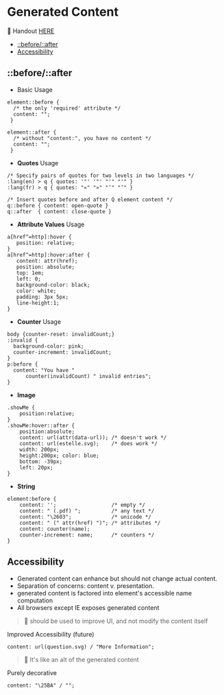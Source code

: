 # Generated Content

📔 Handout [HERE](https://estelle.github.io/cssmastery/generated/)

- [::before/::after](#beforeafter)
- [Accessibility](#accessibility)

## ::before/::after

- Basic Usage

```=css
element::before {
  /* the only 'required' attribute */
  content: "";
 }

element::after {
  /* without "content:", you have no content */
  content: "";
 }
```

- **Quotes** Usage

```=css
/* Specify pairs of quotes for two levels in two languages */
:lang(en) > q { quotes: '"' '"' "'" "'" }
:lang(fr) > q { quotes: "«" "»" "’" "’" }

/* Insert quotes before and after Q element content */
q::before { content: open-quote }
q::after  { content: close-quote }
```

- **Attribute Values** Usage

```=css
a[href^=http]:hover {
   position: relative;
}
a[href^=http]:hover:after {
   content: attr(href);
   position: absolute;
   top: 1em;
   left: 0;
   background-color: black;
   color: white;
   padding: 3px 5px;
   line-height:1;
}
```

- **Counter** Usage

```=css
body {counter-reset: invalidCount;}
:invalid {
  background-color: pink;
  counter-increment: invalidCount;
}
p:before {
  content: "You have "
      counter(invalidCount) " invalid entries";
}
```

- **Image**

```=css
.showMe {
	position:relative;
}
.showMe:hover::after {
	position:absolute;
	content: url(attr(data-url)); /* doesn't work */
	content: url(estelle.svg);    /* does work */
	width: 200px;
	height:200px; color: blue;
	bottom: -39px;
	left: 20px;
}
```

- **String**

```=css
element:before {
    content: '';                  /* empty */
    content: " (.pdf) ";          /* any text */
    content: "\2603";             /* unicode */
    content: " (" attr(href) ")"; /* attributes */
    content: counter(name);
    counter-increment: name;      /* counters */
}
```

## Accessibility

- Generated content can enhance but should not change actual content.
- Separation of concerns: content v. presentation.
- generated content is factored into element's accessible name computation
- All browsers except IE exposes generated content

> 💭 should be used to improve UI, and not modify the content itself

Improved Accessibility (future)

```=css
content: url(question.svg) / "More Information";
```

> 💭 It's like an alt of the generated content

Purely decorative

```=css
content: "\25BA" / "";
```
